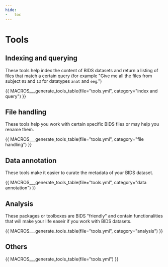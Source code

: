 ```yaml
---
hide:
-   toc
---
```


# Tools

## Indexing and querying

These tools help index the content of BIDS datasets and return a listing of files that match a certain query
(for example "Give me all the files from subject `01` and `13` for datatypes `anat` and `eeg`.")

{{ MACROS___generate_tools_table(file="tools.yml", category="index and query") }}

## File handling

These tools help you work with certain specific BIDS files or may help you rename them.

{{ MACROS___generate_tools_table(file="tools.yml", category="file handling") }}

## Data annotation

These tools make it easier to curate the metadata of your BIDS dataset.

{{ MACROS___generate_tools_table(file="tools.yml", category="data annotation") }}

## Analysis

These packages or toolboxes are BIDS "friendly" and contain functionalities
that will make your life easeir if you work with BIDS datasets.

{{ MACROS___generate_tools_table(file="tools.yml", category="analysis") }}

## Others

{{ MACROS___generate_tools_table(file="tools.yml") }}
